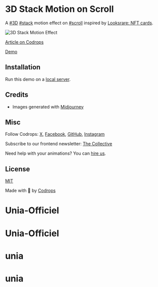 # 3D Stack Motion on Scroll

A [#3D](https://tympanus.net/codrops/demos/?tag=3d) [#stack](https://tympanus.net/codrops/demos/?tag=stack) motion effect on [#scroll](https://tympanus.net/codrops/demos/?tag=scroll) inspired by [Looksrare: NFT cards](https://dribbble.com/shots/23641913-Looksrare-NFT-cards).

![3D Stack Motion Effect](https://tympanus.net/codrops/wp-content/uploads/2024/03/3dstackmotion.jpg)

[Article on Codrops](https://tympanus.net/codrops/?p=75974)

[Demo](https://tympanus.net/Development/3DStackMotion/)

## Installation

Run this demo on a [local server](https://developer.mozilla.org/en-US/docs/Learn/Common_questions/Tools_and_setup/set_up_a_local_testing_server).

## Credits

- Images generated with [Midjourney](https://midjourney.com)

## Misc

Follow Codrops: [X](http://www.X.com/codrops), [Facebook](http://www.facebook.com/codrops), [GitHub](https://github.com/codrops), [Instagram](https://www.instagram.com/codropsss/)

Subscribe to our frontend newsletter: [The Collective](https://tympanus.net/codrops/collective/)

Need help with your animations? You can [hire us](mailto:contact@codrops.com).

## License
[MIT](LICENSE)

Made with :blue_heart:  by [Codrops](http://www.codrops.com)





# Unia-Officiel
# Unia-Officiel
# unia
# unia
